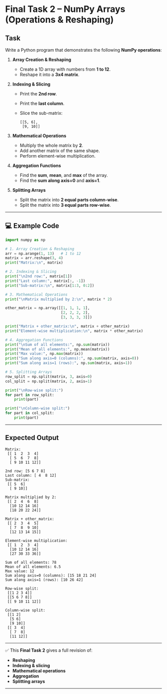 # Final Task 2 – NumPy Arrays (Operations & Reshaping)

## Task

Write a Python program that demonstrates the following **NumPy operations**:

1. **Array Creation & Reshaping**
   - Create a 1D array with numbers from **1 to 12**.
   - Reshape it into a **3x4 matrix**.

2. **Indexing & Slicing**
   - Print the **2nd row**.
   - Print the **last column**.
   - Slice the sub-matrix:

     ```
     [[5, 6],
      [9, 10]]
     ```

3. **Mathematical Operations**
   - Multiply the whole matrix by **2**.
   - Add another matrix of the same shape.
   - Perform element-wise multiplication.

4. **Aggregation Functions**
   - Find the **sum**, **mean**, and **max** of the array.
   - Find the **sum along axis=0** and **axis=1**.

5. **Splitting Arrays**
   - Split the matrix into **2 equal parts column-wise**.
   - Split the matrix into **3 equal parts row-wise**.

---

## 💻 Example Code

```python
import numpy as np

# 1. Array Creation & Reshaping
arr = np.arange(1, 13)   # 1 to 12
matrix = arr.reshape(3, 4)
print("Matrix:\n", matrix)

# 2. Indexing & Slicing
print("\n2nd row:", matrix[1])
print("Last column:", matrix[:, -1])
print("Sub-matrix:\n", matrix[1:3, 0:2])

# 3. Mathematical Operations
print("\nMatrix multiplied by 2:\n", matrix * 2)

other_matrix = np.array([[1, 1, 1, 1],
                         [2, 2, 2, 2],
                         [3, 3, 3, 3]])

print("Matrix + other_matrix:\n", matrix + other_matrix)
print("Element-wise multiplication:\n", matrix * other_matrix)

# 4. Aggregation Functions
print("\nSum of all elements:", np.sum(matrix))
print("Mean of all elements:", np.mean(matrix))
print("Max value:", np.max(matrix))
print("Sum along axis=0 (columns):", np.sum(matrix, axis=0))
print("Sum along axis=1 (rows):", np.sum(matrix, axis=1))

# 5. Splitting Arrays
row_split = np.split(matrix, 3, axis=0)
col_split = np.split(matrix, 2, axis=1)

print("\nRow-wise split:")
for part in row_split:
    print(part)

print("\nColumn-wise split:")
for part in col_split:
    print(part)
````

---

## Expected Output 

```
Matrix:
 [[ 1  2  3  4]
  [ 5  6  7  8]
  [ 9 10 11 12]]

2nd row: [5 6 7 8]
Last column: [ 4  8 12]
Sub-matrix:
 [[ 5  6]
  [ 9 10]]

Matrix multiplied by 2:
 [[ 2  4  6  8]
  [10 12 14 16]
  [18 20 22 24]]

Matrix + other_matrix:
 [[ 2  3  4  5]
  [ 7  8  9 10]
  [12 13 14 15]]

Element-wise multiplication:
 [[ 1  2  3  4]
  [10 12 14 16]
  [27 30 33 36]]

Sum of all elements: 78
Mean of all elements: 6.5
Max value: 12
Sum along axis=0 (columns): [15 18 21 24]
Sum along axis=1 (rows): [10 26 42]

Row-wise split:
 [[1 2 3 4]]
 [[5 6 7 8]]
 [[ 9 10 11 12]]

Column-wise split:
 [[1 2]
  [5 6]
  [9 10]]
 [[ 3  4]
  [ 7  8]
  [11 12]]
```

---

✅ This **Final Task 2** gives a full revision of:

* **Reshaping**
* **Indexing & slicing**
* **Mathematical operations**
* **Aggregation**
* **Splitting arrays**

---
